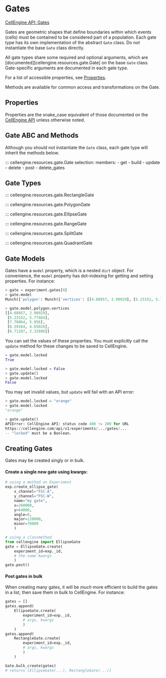 # Gates

[CellEngine API: Gates](https://docs.cellengine.com/api/#gates)

Gates are geometric shapes that define boundaries within which events (cells)
must be contained to be considered part of a population. Each gate type has its
own implementation of the abstract ``Gate`` class. Do not instantiate the base
``Gate`` class directly.

All gate types share some required and optional arguments,
which are [documented][cellengine.resources.gate.Gate] on the base ``Gate``
class. Gate-specific arguments are documented in each gate type.

For a list of accessible properties, see [Properties](#properties).

Methods are available for common access and transformations on the Gate.

## Properties
Properties are the snake_case equivalent of those documented on the
[CellEngine API](https://docs.cellengine.com/api/#gates) unless otherwise noted.

## Gate ABC and Methods

Although you should not instantiate the `Gate` class, each gate type will
inherit the methods below.

::: cellengine.resources.gate.Gate
    selection:
      members:
        - get
        - build
        - update
        - delete
        - post
        - delete_gates

## Gate Types

::: cellengine.resources.gate.RectangleGate

::: cellengine.resources.gate.PolygonGate

::: cellengine.resources.gate.EllipseGate

::: cellengine.resources.gate.RangeGate

::: cellengine.resources.gate.SplitGate

::: cellengine.resources.gate.QuadrantGate

## Gate Models

Gates have a `model` property, which is a nested `dict` object. For
convenience, the `model` property has dot-indexing for getting and setting
properties. For instance:

```python
> gate = experiment.gates[0]
> gate.model
Munch({'polygon': Munch({'vertices': [[4.68957, 2.90929], [5.23152, 5.77464], [7.76064, 5.956], [8.59164, 4.65026], [6.71287, 2.32896]]}), 'locked': 'orange', 'label': [7.62844, 6.19701]})

> gate.model.polygon.vertices
[[4.68957, 2.90929],
 [5.23152, 5.77464],
 [7.76064, 5.956],
 [8.59164, 4.65026],
 [6.71287, 2.32896]]
```

You can set the values of these properties. You must explicitly call the
`update` method for these changes to be saved to CellEngine.
```python
> gate.model.locked
True

> gate.model.locked = False
> gate.update()
> gate.model.locked
False
```

You may set invalid values, but `update` will fail with an API error:
```python
> gate.model.locked = "orange"
> gate.model.locked
"orange"

> gate.update()
APIError: CellEngine API: status code 400 != 200 for URL
https://cellengine.com/api/v1/experiments/.../gates/...
-- "locked" must be a Boolean.
```

## Creating Gates
Gates may be created singly or in bulk.

#### Create a single new gate using kwargs:
```python
# using a method on Experiment
exp.create_ellipse_gate(
    x_channel="FSC-A",
    y_channel="FSC-W",
    name="my gate",
    x=260000,
    y=64000,
    angle=0,
    major=120000,
    minor=70000
    )

# using a classmethod
from cellengine import EllipseGate
gate = EllipseGate.create(
    experiment_id=exp._id,
    # the same kwargs
    )
gate.post()
```

#### Post gates in bulk

When creating many gates, it will be _much_ more efficient to build the gates
in a list, then save them in bulk to CellEngine. For instance:
```python
gates = []
gates.append(
    EllipseGate.create(
        experiment_id=exp._id,
        # args, kwargs
        )
    )
gates.append(
    RectangleGate.create(
        experiment_id=exp._id,
        # args, kwargs
        )
    )

Gate.bulk_create(gates)
# returns [EllipseGate(...), RectangleGate(...)]
```
